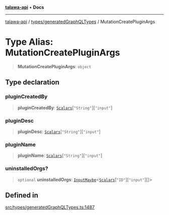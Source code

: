 [**talawa-api**](../../../README.md) • **Docs**

***

[talawa-api](../../../modules.md) / [types/generatedGraphQLTypes](../README.md) / MutationCreatePluginArgs

# Type Alias: MutationCreatePluginArgs

> **MutationCreatePluginArgs**: `object`

## Type declaration

### pluginCreatedBy

> **pluginCreatedBy**: [`Scalars`](Scalars.md)\[`"String"`\]\[`"input"`\]

### pluginDesc

> **pluginDesc**: [`Scalars`](Scalars.md)\[`"String"`\]\[`"input"`\]

### pluginName

> **pluginName**: [`Scalars`](Scalars.md)\[`"String"`\]\[`"input"`\]

### uninstalledOrgs?

> `optional` **uninstalledOrgs**: [`InputMaybe`](InputMaybe.md)\<[`Scalars`](Scalars.md)\[`"ID"`\]\[`"input"`\][]\>

## Defined in

[src/types/generatedGraphQLTypes.ts:1487](https://github.com/PalisadoesFoundation/talawa-api/blob/6712e9940a5702665afc506fa9f6e9d7e1dc7991/src/types/generatedGraphQLTypes.ts#L1487)
